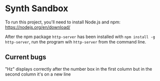 # Synth Sandbox

To run this project, you'll need to install Node.js and npm: https://nodejs.org/en/download/

After the npm package `http-server` has been installed with `npm install -g http-server`, run the program wih `http-server` from the command line.

## Current bugs

"Hz" displays correctly after the number box in the first column but in the second column it's on a new line
